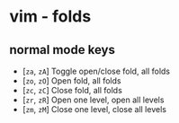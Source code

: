 # vim - folds

## normal mode keys

* [`za`, `zA`] Toggle open/close fold, all folds
* [`zo`, `zO`] Open fold, all folds
* [`zc`, `zC`] Close fold, all folds
* [`zr`, `zR`] Open one level, open all levels
* [`zm`, `zM`] Close one level, close all levels
